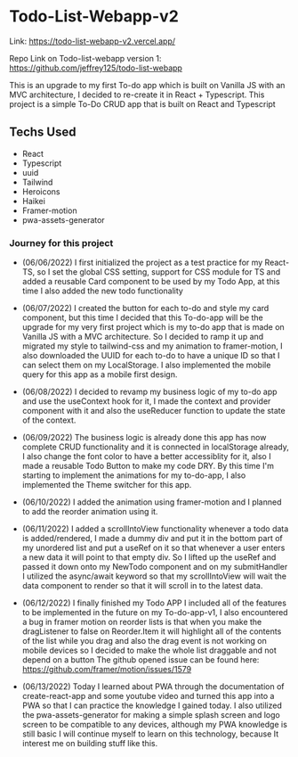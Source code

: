 # Todo-List-Webapp-v2

Link: https://todo-list-webapp-v2.vercel.app/

Repo Link on Todo-list-webapp version 1: https://github.com/jeffrey125/todo-list-webapp

This is an upgrade to my first To-do app which is built on Vanilla JS with an MVC architecture, I decided to re-create it in React + Typescript. This project is a simple To-Do CRUD app that is built on React and Typescript

## Techs Used

- React
- Typescript
- uuid
- Tailwind
- Heroicons
- Haikei
- Framer-motion
- pwa-assets-generator

### Journey for this project

- (06/06/2022) I first initialized the project as a test practice for my React-TS, so I set the global CSS setting, support for CSS module for TS and added a reusable Card component to be used by my Todo App, at this time I also added the new todo functionality

- (06/07/2022) I created the button for each to-do and style my card component, but this time I decided that this To-do-app will be the upgrade for my very first project which is my to-do app that is made on Vanilla JS with a MVC architecture. So I decided to ramp it up and migrated my style to tailwind-css and my animation to framer-motion, I also downloaded the UUID for each to-do to have a unique ID so that I can select them on my LocalStorage. I also implemented the mobile query for this app as a mobile first design.

- (06/08/2022) I decided to revamp my business logic of my to-do app and use the useContext hook for it, I made the context and provider component with it and also the useReducer function to update the state of the context.

- (06/09/2022) The business logic is already done this app has now complete CRUD functionality and it is connected in localStorage already, I also change the font color to have a better accessiblity for it, also I made a reusable Todo Button to make my code DRY. By this time I'm starting to implement the animations for my to-do-app, I also implemented the Theme switcher for this app.

- (06/10/2022) I added the animation using framer-motion and I planned to add the reorder animation using it.

- (06/11/2022) I added a scrollIntoView functionality whenever a todo data is added/rendered, I made a dummy div and put it in the bottom part of my unordered list and put a useRef on it so that whenever a user enters a new data it will point to that empty div. So I lifted up the useRef and passed it down onto my NewTodo component and on my submitHandler I utilized the async/await keyword so that my scrollIntoView will wait the data component to render so that it will scroll in to the latest data.

- (06/12/2022) I finally finished my Todo APP I included all of the features to be implemented in the future on my To-do-app-v1, I also encountered a bug in framer motion on reorder lists is that when you make the dragListener to false on Reorder.Item it will highlight all of the contents of the list while you drag and also the drag event is not working on mobile devices so I decided to make the whole list draggable and not depend on a button The github opened issue can be found here: https://github.com/framer/motion/issues/1579

- (06/13/2022) Today I learned about PWA through the documentation of create-react-app and some youtube video and turned this app into a PWA so that I can practice the knowledge I gained today. I also utilized the pwa-assets-generator for making a simple splash screen and logo screen to be compatible to any devices, although my PWA knowledge is still basic I will continue myself to learn on this technology, because It interest me on building stuff like this.

